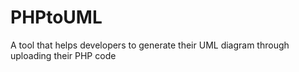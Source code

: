 # PHPtoUML
A tool that helps developers to generate their UML diagram through uploading their PHP code
